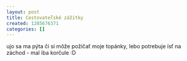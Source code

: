 ```yaml
---
layout: post
title: Cestovateľské zážitky
created: 1285676371
categories: []
---
```

ujo sa ma pýta či si môže požičať moje topánky, lebo potrebuje ísť na záchod - mal iba korčule :D
